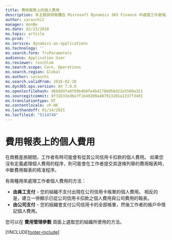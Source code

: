 ```yaml
---
title: 費用報表上的個人費用
description: 本主題說明兩種在 Microsoft Dynamics 365 Finance 中處理工作者個人費用的方法。
author: saraschi2
manager: AnnBe
ms.date: 02/23/2018
ms.topic: article
ms.prod: ''
ms.service: dynamics-ax-applications
ms.technology: ''
ms.search.form: TrvParameters
audience: Application User
ms.reviewer: roschlom
ms.search.scope: Core, Operations
ms.search.region: Global
ms.author: saraschi
ms.search.validFrom: 2016-02-28
ms.dyn365.ops.version: AX 7.0.0
ms.openlocfilehash: d6b9d4fa0f69b4b0fe4bd1786958d22e5580a321
ms.sourcegitcommit: 9f31b33ed6e7f1b49200a407913201a1337f3401
ms.translationtype: HT
ms.contentlocale: zh-HK
ms.lasthandoff: 01/14/2021
ms.locfileid: "5114749"
---
```

# <a name="personal-expenses-on-an-expense-report"></a>費用報表上的個人費用

在商務差旅期間，工作者有時可能會有從其公司信用卡扣款的個人費用。 如果您沒有定義處理個人費用的程序，則可能會在工作者提交其逐條列舉的費用報表時，中斷費用報表的核准程序。 

有兩種用來處理工作者個人費用的方法：

- **由員工支付** – 您的組織不支付出現在公司信用卡帳單的個人費用。 相反的是，建立一併顯示已從公司信用卡扣款之個人費用與公司費用的報表。
- **由公司支付** – 您的組織會支付公司信用卡的全部帳單，然後工作者的帳戶中借記個人費用。

您可以在 **費用管理參數** 頁面上選取您的組織所使用的方法。


[!INCLUDE[footer-include](../includes/footer-banner.md)]